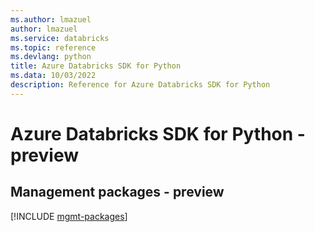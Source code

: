 ```yaml
---
ms.author: lmazuel
author: lmazuel
ms.service: databricks
ms.topic: reference
ms.devlang: python
title: Azure Databricks SDK for Python
ms.data: 10/03/2022
description: Reference for Azure Databricks SDK for Python
---
```

# Azure Databricks SDK for Python - preview

## Management packages - preview
[!INCLUDE [mgmt-packages](databricks-mgmt-index.md)]